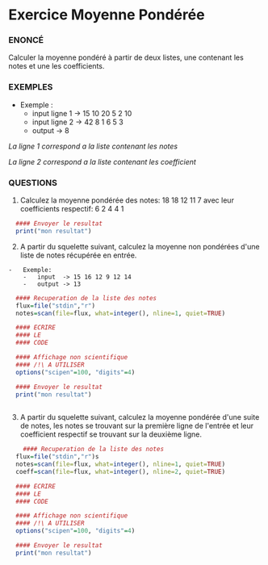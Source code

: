 # 	Exercice Moyenne Pondérée

### ENONCÉ


Calculer la moyenne pondéré à partir de deux listes, une contenant les notes et une les coefficients.
  
  
  
### EXEMPLES
  
-	Exemple :
	-	input ligne 1  -> 15 10 20 5 2 10
	-	input ligne 2 -> 42 8 1 6 5 3 
    -	output -> 8

*La ligne 1 correspond a la liste contenant les notes*

*La ligne 2 correspond a la liste contenant les coefficient*

### QUESTIONS


1.	 Calculez la moyenne pondérée des notes: 18 18 12 11 7 avec leur coefficients respectif: 6 2 4 4 1


  ```R
	#### Envoyer le resultat
	print("mon resultat") 
 ```
 
2.	 A partir du squelette suivant, calculez la moyenne non pondérées d'une liste de notes récupérée en entrée.




	-	Exemple:
		-	input  -> 15 16 12 9 12 14
   		-	output -> 13 




  ```R
    #### Recuperation de la liste des notes
    flux=file("stdin","r")
    notes=scan(file=flux, what=integer(), nline=1, quiet=TRUE)

    #### ECRIRE 
    #### LE 
    #### CODE

    #### Affichage non scientifique 
    #### /!\ A UTILISER
    options("scipen"=100, "digits"=4)

    #### Envoyer le resultat
    print("mon resultat")
   
   ```
   
   
3.	 A partir du squelette suivant, calculez la moyenne pondérée d'une suite de notes, les notes se trouvant sur la première ligne de l'entrée et leur coefficient respectif se trouvant sur la deuxième ligne.

  ```R
      #### Recuperation de la liste des notes
    flux=file("stdin","r")s
    notes=scan(file=flux, what=integer(), nline=1, quiet=TRUE)
    coeff=scan(file=flux, what=integer(), nline=2, quiet=TRUE)

    #### ECRIRE 
    #### LE 
    #### CODE

    #### Affichage non scientifique 
    #### /!\ A UTILISER
    options("scipen"=100, "digits"=4)

    #### Envoyer le resultat
    print("mon resultat")
   
   ```
